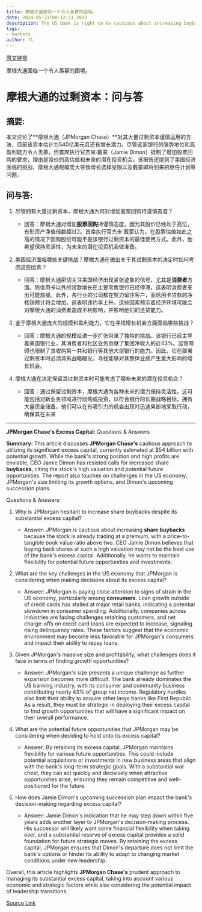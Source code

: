```yaml
---
title: 摩根大通面临一个令人羡慕的困境。
date: 2024-05-21T08:12:11.399Z
description: The US bank is right to be cautious about increasing buybacks
tags: 
- markets
author: ft
---
```


[原文链接](https://ft.com/content/cd28d9c2-3a68-43de-8891-dd9548e55736)

摩根大通面临一个令人羡慕的困境。

# **摩根大通的过剩资本：问与答**

## **摘要:**
本文讨论了**摩根大通（JPMorgan Chase）**对其大量过剩资本谨慎运用的方法，目前该资本估计为540亿美元且还有增长潜力。尽管这家银行的强势地位和高盈利能力令人羡慕，但首席执行官杰米·戴蒙（Jamie Dimon）抵制了增加股票回购的要求，理由是股价的高估值和未来的潜在投资机会。该报告还提到了美国经济面临的挑战、摩根大通规模庞大导致增长选择受限以及戴蒙即将到来的继任计划等问题。

## **问与答:**

1. 尽管拥有大量过剩资本，摩根大通为何对增加股票回购持谨慎态度？
   - 回答：摩根大通对增加**股票回购**持谨慎态度，因为其股价已经处于高位，有形资产净值倍数超过2。首席执行官杰米·戴蒙认为，在股票估值如此之高的情况下回购股份可能不是该银行过剩资本的最佳使用方式。此外，他希望保持灵活性，为未来的潜在投资机会做准备。

2. 美国经济面临哪些关键挑战？摩根大通在做出关于其过剩资本的决定时如何考虑这些因素？
   - 回答：摩根大通密切关注美国经济出现紧张迹象的信号，尤其是**消费者**方面。除信用卡以外的贷款增长在主要零售银行已经停滞，这表明消费者支出可能放缓。此外，各行业的公司都在努力留住客户，而信用卡贷款的净核销预计将会增加，这表明违约率上升。这些因素预示着经济环境可能会对摩根大通的消费者造成不利影响，并影响他们的还贷能力。

3. 鉴于摩根大通庞大的规模和盈利能力，它在寻找增长机会方面面临哪些挑战？
   - 回答：摩根大通的规模给进一步扩张带来了独特的挑战。该银行已经主导着美国银行业，其消费者和社区业务贡献了集团净收入的近43%。监管障碍也限制了其收购第一共和银行等其他大型银行的能力。因此，它在部署过剩资本时必须具有战略眼光，寻找能够对其整体业绩产生重大影响的增长机会。

4. 摩根大通在决定保留其过剩资本时可能考虑了哪些未来的潜在投资机会？
   - 回答：通过保留过剩资本，摩根大通为各种未来的潜力保持灵活性。这可能包括对新业务领域进行收购或投资，以符合银行的长期战略目标。拥有大量资金储备，他们可以在有吸引力的机会出现时迅速果断地采取行动，确保其在未来

---

**JPMorgan Chase's Excess Capital:** Questions & Answers

**Summary:**
This article discusses **JPMorgan Chase's** cautious approach to utilizing its significant excess capital, currently estimated at $54 billion with potential growth. While the bank's strong position and high profits are enviable, CEO Jamie Dimon has resisted calls for increased share **buybacks**, citing the stock's high valuation and potential future opportunities. The report also touches on challenges in the US economy, JPMorgan's size limiting its growth options, and Dimon's upcoming succession plans.

Questions & Answers:

1. Why is JPMorgan hesitant to increase share buybacks despite its substantial excess capital?
   - Answer: JPMorgan is cautious about increasing **share buybacks** because the stock is already trading at a premium, with a price-to-tangible book value ratio above two. CEO Jamie Dimon believes that buying back shares at such a high valuation may not be the best use of the bank's excess capital. Additionally, he wants to maintain flexibility for potential future opportunities and investments.

2. What are the key challenges in the US economy that JPMorgan is considering when making decisions about its excess capital?
   - Answer: JPMorgan is paying close attention to signs of strain in the US economy, particularly among **consumers**. Loan growth outside of credit cards has stalled at major retail banks, indicating a potential slowdown in consumer spending. Additionally, companies across industries are facing challenges retaining customers, and net charge-offs on credit card loans are expected to increase, signaling rising delinquency rates. These factors suggest that the economic environment may become less favorable for JPMorgan's consumers and impact their ability to repay loans.

3. Given JPMorgan's massive size and profitability, what challenges does it face in terms of finding growth opportunities?
   - Answer: JPMorgan's size presents a unique challenge as further expansion becomes more difficult. The bank already dominates the US banking industry, with its consumer and community business contributing nearly 43% of group net income. Regulatory hurdles also limit their ability to acquire other large banks like First Republic. As a result, they must be strategic in deploying their excess capital to find growth opportunities that will have a significant impact on their overall performance.

4. What are the potential future opportunities that JPMorgan may be considering when deciding to hold onto its excess capital?
   - Answer: By retaining its excess capital, JPMorgan maintains flexibility for various future opportunities. This could include potential acquisitions or investments in new business areas that align with the bank's long-term strategic goals. With a substantial war chest, they can act quickly and decisively when attractive opportunities arise, ensuring they remain competitive and well-positioned for the future.

5. How does Jamie Dimon's upcoming succession plan impact the bank's decision-making regarding excess capital?
   - Answer: Jamie Dimon's indication that he may step down within five years adds another layer to JPMorgan's decision-making process. His successor will likely want some financial flexibility when taking over, and a substantial reserve of excess capital provides a solid foundation for future strategic moves. By retaining the excess capital, JPMorgan ensures that Dimon's departure does not limit the bank's options or hinder its ability to adapt to changing market conditions under new leadership.

Overall, this article highlights **JPMorgan Chase's** prudent approach to managing its substantial excess capital, taking into account various economic and strategic factors while also considering the potential impact of leadership transitions.

[Source Link](https://ft.com/content/cd28d9c2-3a68-43de-8891-dd9548e55736)

